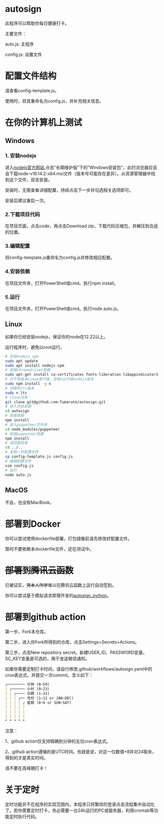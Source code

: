 # autosign

此程序可以帮助你每日健康打卡。

主要文件：

auto.js: 主程序

config.js: 设置文件

# 配置文件结构
请查看config-template.js。

使用时，将其重命名为config.js，并补充相关信息。

# 在你的计算机上测试

## Windows
### 1. 安装nodejs
进入[nodejs官方网站](https://nodejs.org/zh-cn/download/),点击“长期维护版”下的“Windows安装包”，此时浏览器应该会下载node-v16.14.2-x64.msi文件（版本号可能存在差异）。从资源管理器中找到这个文件，双击安装。

安装时，无需查看详细配置，持续点击下一步并勾选相关选项即可。

安装后建议重启一次。

### 2.下载项目代码
在项目页面，点击code，再点击Download zip，下载代码压缩包，并解压到合适的位置。

### 3.编辑配置
将config-template.js重命名为config.js并修改相应配置。

### 4.安装依赖
在项目文件夹，打开PowerShell或cmd。执行npm install。

### 5.运行
在项目文件夹，打开PowerShell或cmd。执行node auto.js。

## Linux
如果你已经安装nodejs，保证你的node在12.22以上。

运行程序时，避免以root运行。
```bash
# 安装nodejs npm
sudo apt update
sudo apt install nodejs npm
# 安装chromedriver依赖
sudo apt-get install ca-certificates fonts-liberation libappindicator3-1 libasound2 libatk-bridge2.0-0 libatk1.0-0 libc6 libcairo2 libcups2 libdbus-1-3 libexpat1 libfontconfig1 libgbm1 libgcc1 libglib2.0-0 libgtk-3-0 libnspr4 libnss3 libpango-1.0-0 libpangocairo-1.0-0 libstdc++6 libx11-6 libx11-xcb1 libxcb1 libxcomposite1 libxcursor1 libxdamage1 libxext6 libxfixes3 libxi6 libxrandr2 libxrender1 libxss1 libxtst6 lsb-release wget xdg-utils -y
# 对于低版本Linux发行版，安装n以升级nodejs版本
sudo npm install -g n
# 切换到lts版本
sudo n lts
# clone仓库
git clone git@github.com:fumarate/autosign.git
# 进入项目目录
cd autosign
# 安装依赖
npm install
# 进入puppeteer文件夹
cd node_modules/puppeteer
# 安装puppeteer依赖
npm install
# 返回根目录
cd ../..
# 复制一份配置文件
cp config-template.js config.js
# 编辑配置文件
vim config.js
# 运行
node auto.js
```
## MacOS
不会，也没有MacBook。

# 部署到Docker

你可以尝试使用dockerfile部署，打包镜像前请先修改好配置文件。

暂时不要依赖本dockerfile文件，还在测试中。

# <s>部署到腾讯云函数</s>

已被证实，<s>凭本人所学</s>难以在腾讯云函数上运行自动签到。

你可以尝试基于模拟请求原理开发的[autosign_python](https://github.com/fumarate/autosign_python)。

# 部署到github action

第一步，Fork本仓库。

第二步，进入你Fork所得到的仓库，点击Settings>Secrets>Actions。

第三步，点击New repository secret。新建USER_ID、PASSWORD变量。SC_KEY变量是可选的，用于发送微信通知。

如果你需要定制打卡时间，请自行修改.github/workflows/autosign.yaml中的cron表达式，并提交一次commit。含义如下：
```markdown
┌──────── 分钟 (0~59)
| ┌────── 小时 (0~23)
| | ┌──── 日期 (1~31)
| | | ┌── 月份 (1~12 or JAN~DEC)
| | | | ┌ 星期 (0~6 or SUN~SAT)
| | | | |
| | | | |
| | | | |
* * * * *
```
注意：

1、github action仅支持精确到分钟的五位cron表达式。

2、github action遵循的是UTC时间。也就是说，对这一位数值+8并对24取余，得到的才是真实时间。

请不要在高峰期打卡！

# 关于定时
定时功能并不在程序的实现范围内，本程序只将繁琐的登录点击流程集中自动化了。若你需要定时打卡，务必需要一台24h运行的PC或服务器，利用crontab等功能定时执行代码。